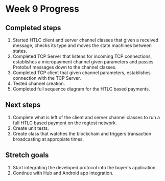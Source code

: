 # Week 9 Progress

## Completed steps
1. Started HTLC client and server channel classes that given a received message, checks its type
and moves the state machines between states.
2. Completed TCP Server that listens for incoming TCP connections, establishes a micropayment
channel given parameters and passes Protobuf messages down to the channel classes.
3. Completed TCP client that given channel parameters, establishes connection with the
TCP Server.
4. Tested channel creation.
5. Completed full sequence diagram for the HTLC based payments.

## Next steps
1. Complete what is left of the client and server channel classes to run a full HTLC based payment on the regtest network.
2. Create unit tests.
3. Create class that watches the blockchain and triggers transaction broadcasting at appropiate times.

## Stretch goals
1. Start integrating the developed protocol into the buyer's application.
2. Continue with Hub and Android app integration.